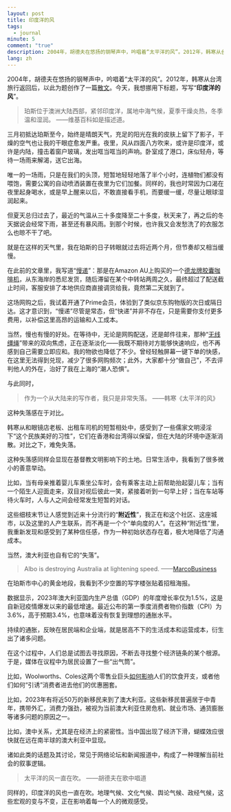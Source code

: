 ```yaml
---
layout: post
title: 印度洋的风
tags:
  - journal
minute: 5
comment: "true"
description: 2004年，胡德夫在悠扬的钢琴声中，吟唱着“太平洋的风”。2012年，韩寒从台湾旅行返回后，以此为题创作了一篇散文。本文挪用标题，书写“印度洋的风”。
lang: zh
---
```

2004年，胡德夫在悠扬的钢琴声中，吟唱着“太平洋的风”。2012年，韩寒从台湾旅行返回后，以此为题创作了一篇[散文](https://www.douban.com/note/214195489/?_i=4117052of6hO7p)。今天，我想挪用下标题，写写“**印度洋的风**”。

>珀斯位于澳洲大陆西部，紧邻印度洋，属地中海气候，夏季干燥炎热，冬季温和湿润。
>——维基百科如是描述道。

三月初抵达珀斯至今，始终是晴朗天气，充足的阳光在我的皮肤上留下了影子，干燥的空气也让我的干眼症愈发严重。夜里，风从四面八方吹来，或许是印度洋，或许是内陆，撞击着窗户玻璃，发出哐当哐当的声响。卧室成了港口，床似轻舟，等待一场雨来解渴，送它出海。

唯一的一场雨，只是在我们的头顶，短暂地轻轻地落了半个小时，连植物们都没有喂饱，需要公寓的自动喷洒装置在夜里为它们加餐。同样的，我也时常因为口渴在夜里起身喝水，或是早上醒来以后，不敢直接看手机，而要缓一缓，尽量让眼球湿润起来。

但夏天总归过去了，最近的气温从三十多度降至二十多度，秋天来了，再之后的冬天据说会经常下雨，甚至还有暴风雨。到那个时候，也许我又会发愁洗了的衣服怎么也晾不干了吧。

就是在这样的天气里，我在珀斯的日子转眼就过去将近两个月，但节奏却又相当缓慢。

在此前的文章里，我写道“[慢递](https://memozine.me/2024/03/18/from-china-to-australia)”：那是在Amazon AU上购买的一个[德龙牌胶囊咖啡机](https://amzn.to/3UviUBj)，从东海岸的悉尼发货，随后滞留在某个中转站两周之久，最终超过了配送截止时间，客服安排了本地供应商直接调货给我，竟然第二天就到了。

这场网购之后，我试着开通了Prime会员，体验到了类似京东购物版的次日或隔日达。这才意识到，“慢递”尽管是常态，但“快递”并非不存在，只是需要你支付更多费用，以补偿这里高昂的运输和人工成本。

当然，慢也有慢的好处。在等待中，无论是网购配送，还是邮件往来，那种“[无线缰绳](https://memozine.me//2022/07/03/wireless-leash)”带来的双向焦虑，正在逐渐淡化——我既不期待对方能够快速响应，也不再感到自己需要立即应和。我的物欲也降低了不少。曾经轻触屏幕一键下单的快感，在这里无法得到兑现，减少了很多网购频次；此外，大家都十分“做自己”，不去评判他人的外在，治好了我在上海的“潮人恐惧”。

与此同时，

>作为一个从大陆来的写作者，我只是非常失落。
>——韩寒《太平洋的风》

这种失落感在于对比。

韩寒从和眼镜店老板、出租车司机的短暂相处中，感受到了一些儒家文明浸淫下“这个民族美好的习性”，它们在香港和台湾得以保留，但在大陆的环境中逐渐消散。对比之下，难免失落。

这种失落感同样会显现在基督教文明影响下的土地。日常生活中，我看到了很多微小的善意举动。

比如，当有母亲推着婴儿车乘坐公车时，会有乘客主动上前帮助抬起婴儿车；当有一个陌生人迎面走来，双目对视后彼此一笑，紧接着听到一句早上好；当在车站等待火车时，人与人之间会经常发生短暂的对话。

这些细枝末节让人感觉到近来十分流行的“**附近性**”，我正在和这个社区、这座城市，以及这里的人产生联系，而不再是一个个“单向度的人”。在这种“附近性”里，我重新发现和感受到了某种信任感，作为一种初始状态存在着，极大地降低了沟通成本。

当然，澳大利亚也自有它的“失落”。

> Albo is destroying Australia at lightening speed.
> ——[MarcoBusiness](https://www.macrobusiness.com.au/2024/04/time-to-face-facts-albo-is-destroying-australia-at-lightening-speed/)

在珀斯市中心的黄金地段，我看到不少空置的写字楼张贴着招租海报。

数据显示，2023年澳大利亚国内生产总值（GDP）的年度增长率仅为1.5%，这是自新冠疫情爆发以来的最低增速。最近公布的第一季度消费者物价指数（CPI）为3.6%，高于预期3.4%，也意味着没有恢复到理想的通胀水平。

持续的通胀，反映在居民端和企业端，就是居高不下的生活成本和运营成本，衍生出了诸多问题。

在这个过程中，人们总是试图去寻找原因，不断去寻找整个经济链条的某个根源。于是，媒体在议程中为居民设置了一些“出气筒”。

比如，Woolworths、Coles这两个零售业巨头[如何影响](https://youtu.be/yoo6XVxpiU8?si=gea2CRdS2JfWcwzt)人们的饮食开支，或者他们如何“引诱”消费者进去他们的优惠圈套。

比如，2023年有将近50万的新移民来到了澳大利亚。这些新移民普遍居于中青年，携带外汇，消费力强劲，被视为当前澳大利亚住房危机、就业市场、通货膨胀等诸多问题的原因之一。

比如，澳中关系，尤其是在经济上的紧密性。当中国出现了经济下滑，蝴蝶效应很快就在远在南半球的澳大利亚中显现。

诸如此类的话题及其讨论，常见于网络论坛和新闻报道中，构成了一种理解当前社会的叙事逻辑。

>太平洋的风一直在吹。
>——胡德夫在歌中唱道

同样的，印度洋的风也一直在吹。地理气候、文化气候、舆论气候、政经气候，这些宏观的变与不变，正在影响着每一个人的微观感受。